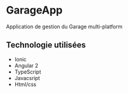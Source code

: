 # GarageApp
Application de gestion du Garage multi-platform

## Technologie utilisées 

* Ionic
* Angular 2
* TypeScript
* Javacsript
* Html/css
